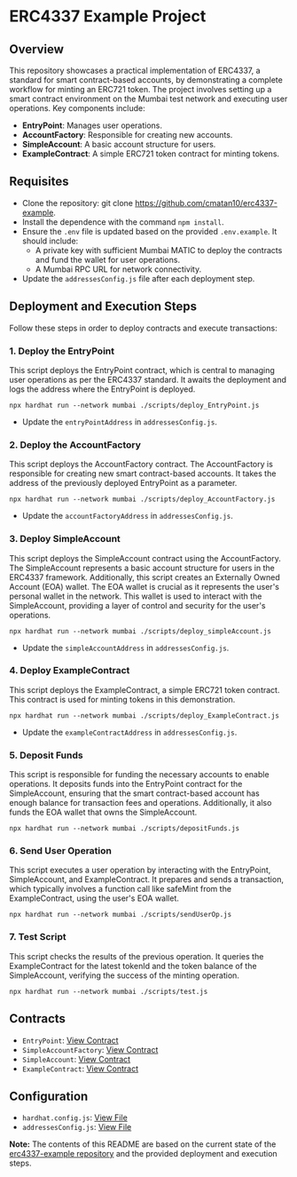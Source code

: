 # ERC4337 Example Project

## Overview
This repository showcases a practical implementation of ERC4337, a standard for smart contract-based accounts, by demonstrating a complete workflow for minting an ERC721 token. The project involves setting up a smart contract environment on the Mumbai test network and executing user operations. Key components include:
- **EntryPoint**: Manages user operations.
- **AccountFactory**: Responsible for creating new accounts.
- **SimpleAccount**: A basic account structure for users.
- **ExampleContract**: A simple ERC721 token contract for minting tokens.

## Requisites
- Clone the repository: git clone https://github.com/cmatan10/erc4337-example.
- Install the dependence with the command `npm install`.
- Ensure the `.env` file is updated based on the provided `.env.example`. It should include:
  - A private key with sufficient Mumbai MATIC to deploy the contracts and fund the wallet for user operations.
  - A Mumbai RPC URL for network connectivity.
- Update  the `addressesConfig.js` file after each deployment step.

## Deployment and Execution Steps
Follow these steps in order to deploy contracts and execute transactions:

### 1. Deploy the EntryPoint
This script deploys the EntryPoint contract, which is central to managing user operations as per the ERC4337 standard. It awaits the deployment and logs the address where the EntryPoint is deployed.

`npx hardhat run --network mumbai ./scripts/deploy_EntryPoint.js`

- Update the `entryPointAddress` in `addressesConfig.js`.

### 2. Deploy the AccountFactory
This script deploys the AccountFactory contract. The AccountFactory is responsible for creating new smart contract-based accounts. It takes the address of the previously deployed EntryPoint as a parameter.

`npx hardhat run --network mumbai ./scripts/deploy_AccountFactory.js`

- Update the `accountFactoryAddress` in `addressesConfig.js`.

### 3. Deploy SimpleAccount
This script deploys the SimpleAccount contract using the AccountFactory. The SimpleAccount represents a basic account structure for users in the ERC4337 framework. Additionally, this script creates an Externally Owned Account (EOA) wallet. The EOA wallet is crucial as it represents the user's personal wallet in the network. This wallet is used to interact with the SimpleAccount, providing a layer of control and security for the user's operations.

`npx hardhat run --network mumbai ./scripts/deploy_simpleAccount.js`

- Update the `simpleAccountAddress` in `addressesConfig.js`.

### 4. Deploy ExampleContract
This script deploys the ExampleContract, a simple ERC721 token contract. This contract is used for minting tokens in this demonstration.

`npx hardhat run --network mumbai ./scripts/deploy_ExampleContract.js`

- Update the `exampleContractAddress` in `addressesConfig.js`.

### 5. Deposit Funds
This script is responsible for funding the necessary accounts to enable operations. It deposits funds into the EntryPoint contract for the SimpleAccount, ensuring that the smart contract-based account has enough balance for transaction fees and operations. Additionally, it also funds the EOA wallet that owns the SimpleAccount.

`npx hardhat run --network mumbai ./scripts/depositFunds.js`

### 6. Send User Operation
This script executes a user operation by interacting with the EntryPoint, SimpleAccount, and ExampleContract. It prepares and sends a transaction, which typically involves a function call like safeMint from the ExampleContract, using the user's EOA wallet.

`npx hardhat run --network mumbai ./scripts/sendUserOp.js`

### 7. Test Script
 This script checks the results of the previous operation. It queries the ExampleContract for the latest tokenId and the token balance of the SimpleAccount, verifying the success of the minting operation.

`npx hardhat run --network mumbai ./scripts/test.js`

## Contracts
- `EntryPoint`: [View Contract](https://github.com/cmatan10/erc4337-example/blob/main/contracts/erc4337contracts.sol)
- `SimpleAccountFactory`: [View Contract](https://github.com/cmatan10/erc4337-example/blob/main/contracts/erc4337contracts.sol)
- `SimpleAccount`: [View Contract](https://github.com/cmatan10/erc4337-example/blob/main/contracts/erc4337contracts.sol)
- `ExampleContract`: [View Contract](https://github.com/cmatan10/erc4337-example/blob/main/contracts/exampleContract.sol)

## Configuration
- `hardhat.config.js`: [View File](https://github.com/cmatan10/erc4337-example/blob/main/hardhat.config.js)
- `addressesConfig.js`: [View File](https://github.com/cmatan10/erc4337-example/blob/main/addressesConfig.js)

**Note:** The contents of this README are based on the current state of the [erc4337-example repository](https://github.com/cmatan10/erc4337-example) and the provided deployment and execution steps.

